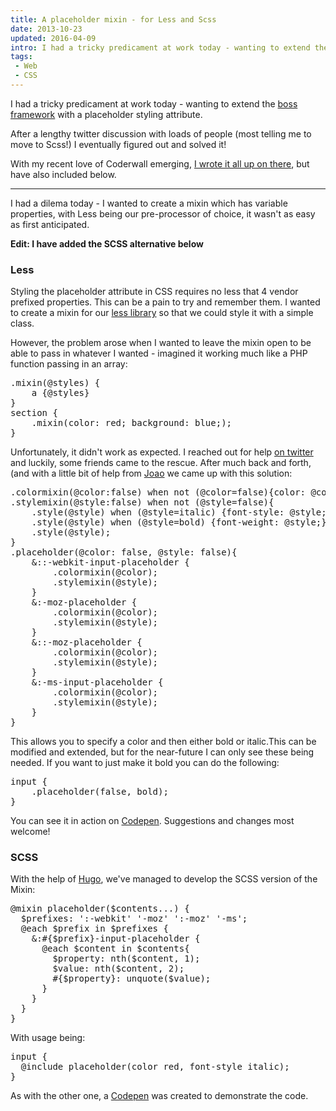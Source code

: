 ```yaml
---
title: A placeholder mixin - for Less and Scss
date: 2013-10-23
updated: 2016-04-09
intro: I had a tricky predicament at work today - wanting to extend the boss framework with a placeholder styling attribute. After a lengthy twitter discussion with loads of people (most ...
tags:
 - Web
 - CSS
---
```


<p>I had a tricky predicament at work today - wanting to extend the <a href="https://github.com/bozboz/boss">boss framework</a> with a placeholder styling attribute.</p>
<p>After a lengthy twitter discussion with loads of people (most telling me to move to Scss!) I eventually figured out and solved it!</p>
<p>With my recent love of Coderwall emerging, <a href="https://coderwall.com/p/84hlga">I wrote it all up on there</a>, but have also included below.</p>
<hr>
<p>I had a dilema today - I wanted to create a mixin which has variable properties, with Less being our pre-processor of choice, it wasn't as easy as first anticipated.</p>
<p><strong>Edit: I have added the SCSS alternative below</strong></p>
<h3>Less</h3>
<p>Styling the placeholder attribute in CSS requires no less that 4 vendor prefixed properties. This can be a pain to try and remember them. I wanted to create a mixin for our <a href="https://github.com/bozboz/boss">less library</a> so that we could style it with a simple class.</p>
<p>However, the problem arose when I wanted to leave the mixin open to be able to pass in whatever I wanted - imagined it working much like a PHP function passing in an array:</p>
<pre class="language-scss">
.mixin(@styles) {
    a {@styles}
}
section {
    .mixin(color: red; background: blue;);
}</pre>
<p>Unfortunately, it didn't work as expected. I reached out for help <a href="https://twitter.com/mikestreety/status/393013481147858944">on twitter</a> and luckily, some friends came to the rescue. After much back and forth, (and with a little bit of help from <a href="https://coderwall.com/joaoeaugusto">Joao</a> we came up with this solution:</p>
<pre class="language-scss">
.colormixin(@color:false) when not (@color=false){color: @color;}
.stylemixin(@style:false) when not (@style=false){
    .style(@style) when (@style=italic) {font-style: @style;}
    .style(@style) when (@style=bold) {font-weight: @style;}
    .style(@style);
}
.placeholder(@color: false, @style: false){
    &::-webkit-input-placeholder {
        .colormixin(@color);
        .stylemixin(@style);
    }
    &:-moz-placeholder {
        .colormixin(@color);
        .stylemixin(@style);
    }
    &::-moz-placeholder {
        .colormixin(@color);
        .stylemixin(@style);
    }
    &:-ms-input-placeholder {
        .colormixin(@color);
        .stylemixin(@style);
    }
}</pre>
<p>This allows you to specify a color and then either bold or italic.This can be modified and extended, but for the near-future I can only see these being needed. If you want to just make it bold you can do the following:</p>
<pre class="language-scss">
input {
    .placeholder(false, bold);
}</pre>
<p>You can see it in action on <a href="http://codepen.io/mikestreety/pen/CoEGL">Codepen</a>. Suggestions and changes most welcome!</p>
<h3>SCSS</h3>
<p>With the help of <a href="https://twitter.com/DarbyBrown">Hugo</a>, we've managed to develop the SCSS version of the Mixin:</p>
<pre class="language-scss">
@mixin placeholder($contents...) {
  $prefixes: ':-webkit' '-moz' ':-moz' '-ms';
  @each $prefix in $prefixes {
    &:#{$prefix}-input-placeholder {
      @each $content in $contents{
        $property: nth($content, 1);
        $value: nth($content, 2);
        #{$property}: unquote($value);
      }
    }
  }
}</pre>
<p>With usage being:</p>
<pre class="language-scss">
input {
  @include placeholder(color red, font-style italic);
}</pre>
<p>As with the other one, a <a href="http://codepen.io/hugo/pen/qfuGB">Codepen</a> was created to demonstrate the code.</p>